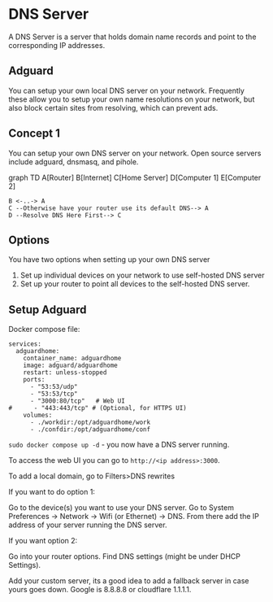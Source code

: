 # DNS Server

A DNS Server is a server that holds domain name records and point to the 
corresponding IP addresses. 

## Adguard

You can setup your own local DNS server on your network. Frequently these
allow you to setup your own name resolutions on your network, but also block
certain sites from resolving, which can prevent ads.

## Concept 1

You can setup your own DNS server on your network. Open source servers include
adguard, dnsmasq, and pihole. 

<div class="mermaid">
graph TD
    A[Router]
    B[Internet]
    C[Home Server]
    D[Computer 1]
    E[Computer 2]

    B <-..-> A
    C --Otherwise have your router use its default DNS--> A
    D --Resolve DNS Here First--> C
</div>

## Options

You have two options when setting up your own DNS server

1. Set up individual devices on your network to use self-hosted DNS server
2. Set up your router to point all devices to the self-hosted DNS server.

## Setup Adguard

Docker compose file:

```docker
services:
  adguardhome:
    container_name: adguardhome
    image: adguard/adguardhome
    restart: unless-stopped
    ports:
      - "53:53/udp"
      - "53:53/tcp"
      - "3000:80/tcp"   # Web UI
#      - "443:443/tcp" # (Optional, for HTTPS UI)
    volumes:
      - ./workdir:/opt/adguardhome/work
      - ./confdir:/opt/adguardhome/conf
```

``sudo docker compose up -d`` - you now have a DNS server running.

To access the web UI you can go to ``http://<ip address>:3000``.

To add a local domain, go to Filters>DNS rewrites

If you want to do option 1:

Go to the device(s) you want to use your DNS server. Go to System Preferences ->
Network -> Wifi (or Ethernet) -> DNS. From there add the IP address of your 
server running the DNS server.

If you want option 2:

Go into your router options. Find DNS settings (might be under DHCP Settings).

Add your custom server, its a good idea to add a fallback server in case yours
goes down. Google is 8.8.8.8 or cloudflare 1.1.1.1.


